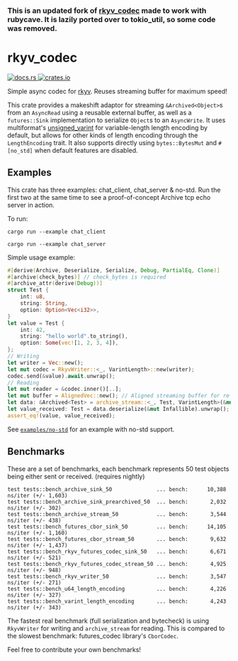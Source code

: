 ### This is an updated fork of [rkyv_codec](https://github.com/zyansheep/rkyv_codec) made to work with rubycave. It is lazily ported over to tokio_util, so some code was removed.

# rkyv_codec
<p>
    <a href="https://docs.rs/rkyv_codec">
        <img src="https://img.shields.io/docsrs/rkyv_codec.svg" alt="docs.rs">
    </a>
    <a href="https://crates.io/crates/rkyv_codec">
        <img src="https://img.shields.io/crates/v/rkyv_codec.svg" alt="crates.io">
    </a>
</p>

Simple async codec for [rkyv](https://github.com/rkyv/rkyv). Reuses streaming buffer for maximum speed!

This crate provides a makeshift adaptor for streaming `&Archived<Object>`s from an `AsyncRead` using a reusable external buffer, as well as a `futures::Sink` implementation to serialize `Object`s to an `AsyncWrite`.
It uses multiformat's [unsigned_varint](https://docs.rs/unsigned-varint/latest/unsigned_varint/) for variable-length length encoding by default, but allows for other kinds of length encoding through the `LengthEncoding` trait.
It also supports directly using `bytes::BytesMut` and `#[no_std]` when default features are disabled.

## Examples
This crate has three examples: chat_client, chat_server & no-std. Run the first two at the same time to see a proof-of-concept Archive tcp echo server in action.

To run:

`cargo run --example chat_client`

`cargo run --example chat_server`

Simple usage example:
```rust
#[derive(Archive, Deserialize, Serialize, Debug, PartialEq, Clone)]
#[archive(check_bytes)] // check_bytes is required
#[archive_attr(derive(Debug))]
struct Test {
    int: u8,
    string: String,
    option: Option<Vec<i32>>,
}
let value = Test {
    int: 42,
    string: "hello world".to_string(),
    option: Some(vec![1, 2, 3, 4]),
};
// Writing
let writer = Vec::new();
let mut codec = RkyvWriter::<_, VarintLength>::new(writer);
codec.send(&value).await.unwrap();
// Reading
let mut reader = &codec.inner()[..];
let mut buffer = AlignedVec::new(); // Aligned streaming buffer for re-use
let data: &Archived<Test> = archive_stream::<_, Test, VarintLength>(&mut reader, &mut buffer).await.unwrap(); // This returns a reference into the passed buffer
let value_received: Test = data.deserialize(&mut Infallible).unwrap();
assert_eq!(value, value_received);
```

See [`examples/no-std`](examples/no-std/src/main.rs) for an example with no-std support.

## Benchmarks

These are a set of benchmarks, each benchmark represents 50 test objects being either sent or received. (requires nightly)
```
test tests::bench_archive_sink_50              ... bench:      10,388 ns/iter (+/- 1,603)
test tests::bench_archive_sink_prearchived_50  ... bench:       2,032 ns/iter (+/- 302)
test tests::bench_archive_stream_50            ... bench:       3,544 ns/iter (+/- 438)
test tests::bench_futures_cbor_sink_50         ... bench:      14,105 ns/iter (+/- 1,160)
test tests::bench_futures_cbor_stream_50       ... bench:       9,632 ns/iter (+/- 1,437)
test tests::bench_rkyv_futures_codec_sink_50   ... bench:       6,671 ns/iter (+/- 521)
test tests::bench_rkyv_futures_codec_stream_50 ... bench:       4,925 ns/iter (+/- 948)
test tests::bench_rkyv_writer_50               ... bench:       3,547 ns/iter (+/- 271)
test tests::bench_u64_length_encoding          ... bench:       4,226 ns/iter (+/- 327)
test tests::bench_varint_length_encoding       ... bench:       4,243 ns/iter (+/- 343)
```
The fastest real benchmark (full serialization and bytecheck) is using `RkyvWriter` for writing and `archive_stream` for reading.
This is compared to the slowest benchmark: futures_codec library's `CborCodec`.

Feel free to contribute your own benchmarks!
